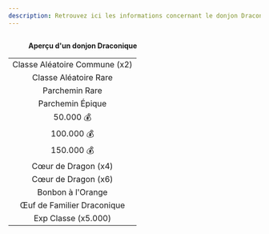 ```yaml
---
description: Retrouvez ici les informations concernant le donjon Draconique
---
```


<figure><img src="../.gitbook/assets/Les_Donjons/Portail_Draconique.png" alt=""><figcaption><p><strong>Aperçu d'un donjon Draconique</strong></p></figcaption></figure>

|                               |
|:-----------------------------:|
| Classe Aléatoire Commune (x2) |
| Classe Aléatoire Rare         |
| Parchemin Rare                |
| Parchemin Épique              |
| 50.000 💰                     |
| 100.000 💰                    |
| 150.000 💰                    |
| Cœur de Dragon (x4)           |
| Cœur de Dragon (x6)           |
| Bonbon à l'Orange             |
| Œuf de Familier Draconique    |
| Exp Classe (x5.000)           |
